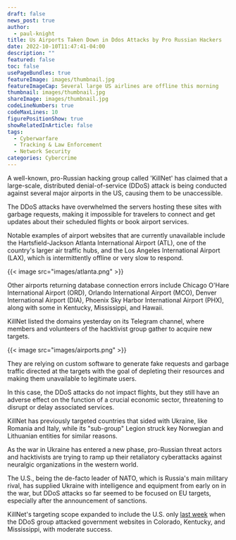```yaml
---
draft: false
news_post: true
author:
  - paul-knight
title: Us Airports Taken Down in Ddos Attacks by Pro Russian Hackers
date: 2022-10-10T11:47:41-04:00
description: ""
featured: false
toc: false
usePageBundles: true
featureImage: images/thumbnail.jpg
featureImageCap: Several large US airlines are offline this morning
thumbnail: images/thumbnail.jpg
shareImage: images/thumbnail.jpg
codeLineNumbers: true
codeMaxLines: 10
figurePositionShow: true
showRelatedInArticle: false
tags:
  - Cyberwarfare
  - Tracking & Law Enforcement
  - Network Security
categories: Cybercrime
---
```


A well-known, pro-Russian hacking group called 'KillNet' has claimed that a large-scale, distributed denial-of-service (DDoS) attack is being conducted against several major airports in the US, causing them to be unaccessible. 

The DDoS attacks have overwhelmed the servers hosting these sites with garbage requests, making it impossible for travelers to connect and get updates about their scheduled flights or book airport services.

Notable examples of airport websites that are currently unavailable include the Hartsfield-Jackson Atlanta International Airport (ATL), one of the country's larger air traffic hubs, and the Los Angeles International Airport (LAX), which is intermittently offline or very slow to respond.

{{< image src="images/atlanta.png" >}}

Other airports returning database connection errors include Chicago O'Hare International Airport (ORD), Orlando International Airport (MCO), Denver International Airport (DIA), Phoenix Sky Harbor International Airport (PHX), along with some in Kentucky, Mississippi, and Hawaii.

KillNet listed the domains yesterday on its Telegram channel, where members and volunteers of the hacktivist group gather to acquire new targets.

{{< image src="images/airports.png" >}}

They are relying on custom software to generate fake requests and garbage traffic directed at the targets with the goal of depleting their resources and making them unavailable to legitimate users.

In this case, the DDoS attacks do not impact flights, but they still have an adverse effect on the function of a crucial economic sector, threatening to disrupt or delay associated services.

KillNet has previously targeted countries that sided with Ukraine, like Romania and Italy, while its "sub-group" Legion struck key Norwegian and Lithuanian entities for similar reasons.

As the war in Ukraine has entered a new phase, pro-Russian threat actors and hacktivists are trying to ramp up their retaliatory cyberattacks against neuralgic organizations in the western world.

The U.S., being the de-facto leader of NATO, which is Russia's main military rival, has supplied Ukraine with intelligence and equipment from early on in the war, but DDoS attacks so far seemed to be focused on EU targets, especially after the announcement of sanctions.

KillNet's targeting scope expanded to include the U.S. only [last week](https://edition.cnn.com/2022/10/05/politics/russian-hackers-state-government-websites/index.html) when the DDoS group attacked government websites in Colorado, Kentucky, and Mississippi, with moderate success.